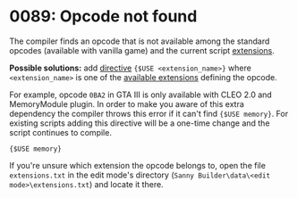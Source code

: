 # 0089: Opcode not found

The compiler finds an opcode that is not available among the standard opcodes (available with vanilla game) and the current script [extensions](../../edit-modes/extensions.md).

**Possible solutions:** add [directive](../../coding/directives.md#usduse) `{$USE <extension_name>}` where `<extension_name>` is one of the [available extensions](../../edit-modes/extensions.md#extensions-list) defining the opcode.

For example, opcode `0BA2` in GTA III is only available with CLEO 2.0 and MemoryModule plugin. In order to make you aware of this extra dependency the compiler throws this error if it can't find `{$USE memory}`. For existing scripts adding this directive will be a one-time change and the script continues to compile. 

```
{$USE memory}
```

If you're unsure which extension the opcode belongs to, open the file `extensions.txt` in the edit mode's directory (`Sanny Builder\data\<edit mode>\extensions.txt`) and locate it there.
